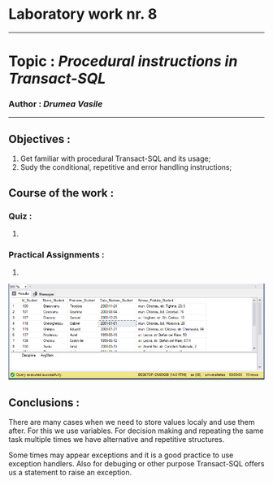 # Laboratory work nr. 8
-----
# Topic : *Procedural instructions in Transact-SQL*
### Author : *Drumea Vasile*
-----
## Objectives :
1. Get familiar with procedural Transact-SQL and its usage;
2. Sudy the conditional, repetitive and error handling instructions; 

## Course of the work :
### Quiz :

1. 

### Practical Assignments :
1. 

![](images/Capture1.PNG)


## Conclusions : 

   There are many cases when we need to store values localy and use them after. For this we use variables. For decision making and repeating the same task multiple times we have alternative and repetitive structures. 
   
   Some times may appear exceptions and it is a good practice to use exception handlers. Also for debuging or other purpose Transact-SQL offers us a statement to raise an exception.
